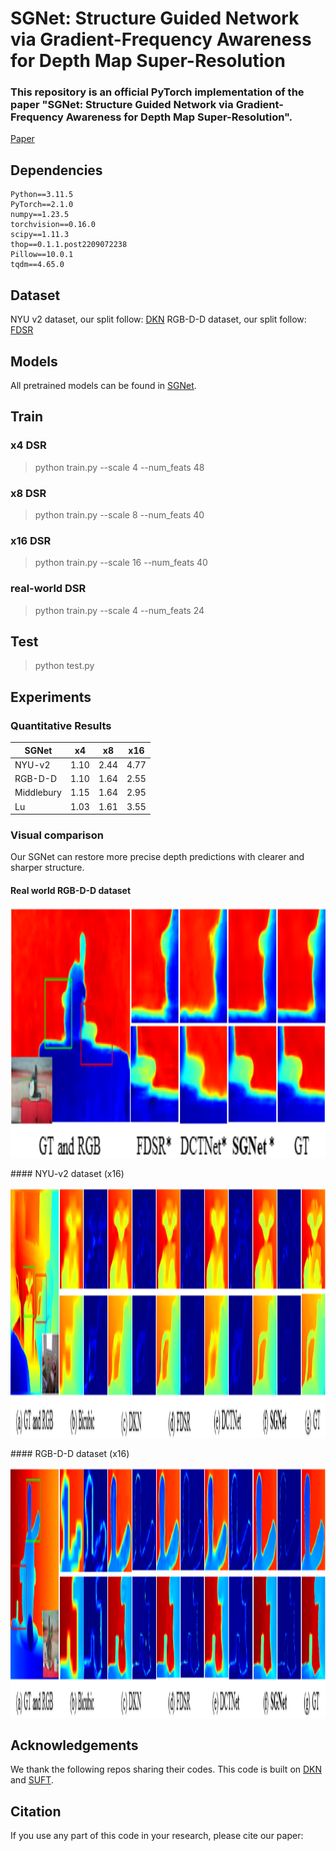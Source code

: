 # SGNet: Structure Guided Network via Gradient-Frequency Awareness for Depth Map Super-Resolution

### This repository is an official PyTorch implementation of the paper "SGNet: Structure Guided Network via Gradient-Frequency Awareness for Depth Map Super-Resolution".

<a href=" ">Paper</a>

## Dependencies
```
Python==3.11.5
PyTorch==2.1.0
numpy==1.23.5 
torchvision==0.16.0
scipy==1.11.3
thop==0.1.1.post2209072238
Pillow==10.0.1
tqdm==4.65.0
```

## Dataset

NYU v2 dataset, our split follow: <a href="http://gofile.me/3G5St/2lFq5R3TL">DKN</a>
RGB-D-D dataset, our split follow: <a href="https://openaccess.thecvf.com/content/CVPR2021/papers/He_Towards_Fast_and_Accurate_Real-World_Depth_Super-Resolution_Benchmark_Dataset_and_CVPR_2021_paper.pdf">FDSR</a>

## Models
All pretrained models can be found in <a href="https://drive.google.com/drive/folders/1rRzYDOkDtok8rk4ad03WxRqZbwP-oayR?usp=sharing">SGNet</a>.


## Train
### x4 DSR
> python train.py --scale 4 --num_feats 48
### x8 DSR
>  python train.py --scale 8 --num_feats 40
### x16 DSR
>  python train.py --scale 16 --num_feats 40
### real-world DSR
>  python train.py --scale 4 --num_feats 24

## Test
> python test.py


## Experiments

### Quantitative Results
| SGNet | x4 | x8 | x16 |
|---|---|---|---|
| NYU-v2 | 1.10 | 2.44| 4.77 |
| RGB-D-D | 1.10 | 1.64 | 2.55 |
| Middlebury | 1.15 | 1.64 | 2.95 |
| Lu | 1.03 | 1.61 | 3.55 |

### Visual comparison
Our SGNet can restore more precise depth predictions with clearer and sharper structure.

####  Real world RGB-D-D dataset
<p align="center">
<img src="figs/Patch_RGBDD_Real.png" width="600px" height="400px"/>
</p>
####  NYU-v2 dataset (x16)
<p align="center">
<img src="figs/Patch_NYU_X16.png" width="600px" height="400px"/>
</p>
####  RGB-D-D dataset  (x16)
<p align="center">
<img src="figs/Patch_RGBDD_X16.png" width="600px" height="400px"/>
</p>



## Acknowledgements
We thank the following repos sharing their codes.
This code is built on [DKN](https://github.com/cvlab-yonsei/dkn) and [SUFT](https://github.com/ShiWuxuan/SUFT).


## Citation

If you use any part of this code in your research, please cite our paper:

